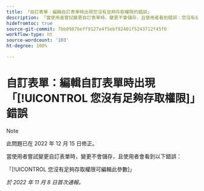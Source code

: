 ```yaml
---
title: 「自訂表單：編輯自訂表單時出現您沒有足夠存取權限的錯誤」
description: 「當使用者嘗試變更自訂表單時，變更不會儲存，且使用者看到錯誤：您沒有足夠存取權限可編輯此參數」
hidefromtoc: true
source-git-commit: 7bb0987beff9127e4f5ebf82401f5243712f45f0
workflow-type: ht
source-wordcount: '103'
ht-degree: 100%

---
```



# 自訂表單：編輯自訂表單時出現「[!UICONTROL 您沒有足夠存取權限]」錯誤

>[!NOTE]
>
>此問題已在 2022 年 12 月 15 日修正。

當使用者嘗試變更自訂表單時，變更不會儲存，且使用者會看到以下錯誤：

「[!UICONTROL 您沒有足夠存取權限可編輯此參數]」

_於 2022 年 11 月 8 日首次通報。_


